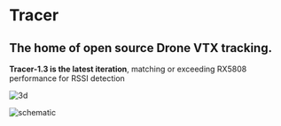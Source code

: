 # Tracer
## The home of open source Drone VTX tracking.

**Tracer-1.3 is the latest iteration**, matching or exceeding RX5808 performance for RSSI detection

![3d](https://github.com/RaceFPV/Tracer/blob/main/tracer-1-3-3d.png "Tracer 1.3 3d")

![schematic](https://github.com/RaceFPV/Tracer/blob/main/tracer-1-3-schematic.png "Tracer 1.3 schematic")
